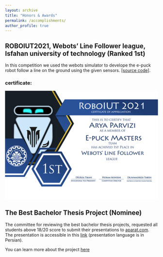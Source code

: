 ```yaml
---
layout: archive
title: "Honors & Awards"
permalink: /accomplishments/
author_profile: true
---
```


## ROBOIUT2021, Webots’ Line Follower league, Isfahan university of technology (Ranked 1st)
In this competition we used the webots simulator to develope the e-puck robot follow a line on the ground using the given sensors. [[source code]](https://github.com/ph504/epuck-LineFollower-IUT-COMPETITION).
### certificate:
![](/images/43.png)

## The Best Bachelor Thesis Project (Nominee)
The committee for reviewing the best bachelor thesis projects, requested all students above 18/20 score to submit their presentations to [aparat.com](https://aparat.com).
The presentation is accessible in this [link](https://www.aparat.com/v/iJ2We) (presentation language is in Persian).

You can learn more about the project [here](/_portfolio/portfolio-1.md)